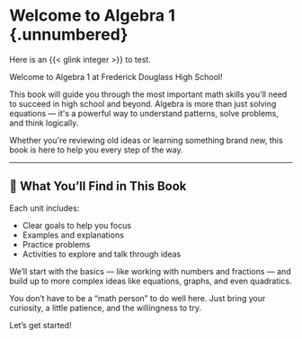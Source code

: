# Welcome to Algebra 1 {.unnumbered}

Here is an {{< glink integer >}} to test.

Welcome to Algebra 1 at Frederick Douglass High School!

This book will guide you through the most important math skills you'll need to succeed in high school and beyond. Algebra is more than just solving equations — it's a powerful way to understand patterns, solve problems, and think logically.

Whether you're reviewing old ideas or learning something brand new, this book is here to help you every step of the way.

---

## 🧭 What You’ll Find in This Book

Each unit includes:

- Clear goals to help you focus
- Examples and explanations
- Practice problems
- Activities to explore and talk through ideas

We’ll start with the basics — like working with numbers and fractions — and build up to more complex ideas like equations, graphs, and even quadratics.

You don’t have to be a “math person” to do well here. Just bring your curiosity, a little patience, and the willingness to try.

Let’s get started!
